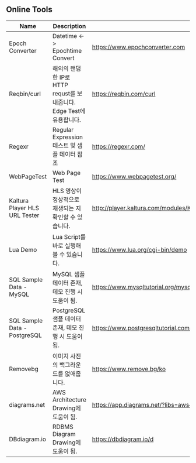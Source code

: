
## Online Tools

|Name                          | Description                                                       | URL |
|------------------------------|-------------------------------------------------------------------|-----|
|Epoch Converter               | Datetime <-> Epochtime Convert                                    | https://www.epochconverter.com|
|Reqbin/curl                   | 해외의 랜덤한 IP로 HTTP requst를 보내줍니다. Edge Test에 유용합니다. | https://reqbin.com/curl |
|Regexr                        | Regular Expression 테스트 및 샘플 데이터 참조                       | https://regexr.com/ |
|WebPageTest                   | Web Page Test                                                     | https://www.webpagetest.org/ |
|Kaltura Player HLS URL Tester | HLS 영상이 정상적으로 재생되는 지 확인할 수 있습니다.                 | http://player.kaltura.com/modules/KalturaSupport/tests/HLSPlaybackTester.html |
|Lua Demo                      | Lua Script를 바로 실행해볼 수 있습니다.                             | https://www.lua.org/cgi-bin/demo |
|SQL Sample Data - MySQL       | MySQL 샘플 데이터 존재, 데모 진행 시 도움이 됨.                      | https://www.mysqltutorial.org/mysql-sample-database.aspx/ |
|SQL Sample Data - PostgreSQL  | PostgreSQL 샘플 데이터 존재, 데모 진행 시 도움이 됨.                 | https://www.postgresqltutorial.com/postgresql-sample-database/ |
|Removebg                      | 이미지 사진의 백그라운드를 없애줍니다.                               | https://www.remove.bg/ko |
|diagrams.net                  | AWS Architecture Drawing에 도움이 됨.                              | https://app.diagrams.net/?libs=aws4&splash=0 |
|DBdiagram.io                  | RDBMS Diagram Drawing에 도움이 됨.                                 | https://dbdiagram.io/d |

